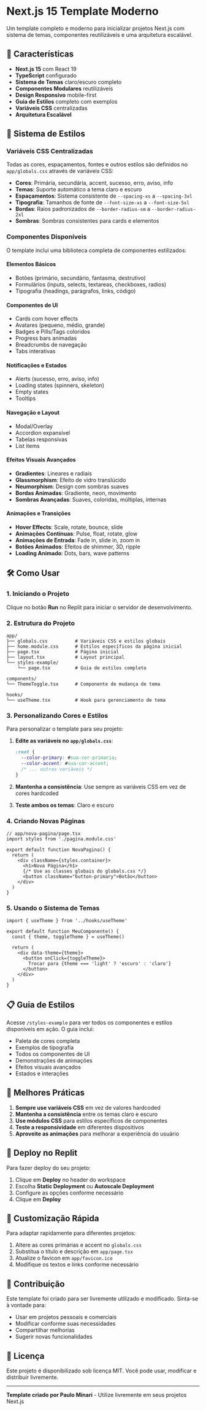 
# Next.js 15 Template Moderno

Um template completo e moderno para inicializar projetos Next.js com sistema de temas, componentes reutilizáveis e uma arquitetura escalável.

## 🚀 Características

- **Next.js 15** com React 19
- **TypeScript** configurado
- **Sistema de Temas** claro/escuro completo
- **Componentes Modulares** reutilizáveis
- **Design Responsivo** mobile-first
- **Guia de Estilos** completo com exemplos
- **Variáveis CSS** centralizadas
- **Arquitetura Escalável**

## 🎨 Sistema de Estilos

### Variáveis CSS Centralizadas

Todas as cores, espaçamentos, fontes e outros estilos são definidos no `app/globals.css` através de variáveis CSS:

- **Cores**: Primária, secundária, accent, sucesso, erro, aviso, info
- **Temas**: Suporte automático a tema claro e escuro
- **Espaçamentos**: Sistema consistente de `--spacing-xs` a `--spacing-3xl`
- **Tipografia**: Tamanhos de fonte de `--font-size-xs` a `--font-size-5xl`
- **Bordas**: Raios padronizados de `--border-radius-sm` a `--border-radius-2xl`
- **Sombras**: Sombras consistentes para cards e elementos

### Componentes Disponíveis

O template inclui uma biblioteca completa de componentes estilizados:

#### Elementos Básicos
- Botões (primário, secundário, fantasma, destrutivo)
- Formulários (inputs, selects, textareas, checkboxes, radios)
- Tipografia (headings, parágrafos, links, código)

#### Componentes de UI
- Cards com hover effects
- Avatares (pequeno, médio, grande)
- Badges e Pills/Tags coloridos
- Progress bars animadas
- Breadcrumbs de navegação
- Tabs interativas

#### Notificações e Estados
- Alerts (sucesso, erro, aviso, info)
- Loading states (spinners, skeleton)
- Empty states
- Tooltips

#### Navegação e Layout
- Modal/Overlay
- Accordion expansível
- Tabelas responsivas
- List items

#### Efeitos Visuais Avançados
- **Gradientes**: Lineares e radiais
- **Glassmorphism**: Efeito de vidro translúcido
- **Neumorphism**: Design com sombras suaves
- **Bordas Animadas**: Gradiente, neon, movimento
- **Sombras Avançadas**: Suaves, coloridas, múltiplas, internas

#### Animações e Transições
- **Hover Effects**: Scale, rotate, bounce, slide
- **Animações Contínuas**: Pulse, float, rotate, glow
- **Animações de Entrada**: Fade in, slide in, zoom in
- **Botões Animados**: Efeitos de shimmer, 3D, ripple
- **Loading Animado**: Dots, bars, wave patterns

## 🛠️ Como Usar

### 1. Iniciando o Projeto

Clique no botão **Run** no Replit para iniciar o servidor de desenvolvimento.

### 2. Estrutura do Projeto

```
app/
├── globals.css          # Variáveis CSS e estilos globais
├── home.module.css      # Estilos específicos da página inicial
├── page.tsx             # Página inicial
├── layout.tsx           # Layout principal
└── styles-example/
    └── page.tsx         # Guia de estilos completo

components/
└── ThemeToggle.tsx      # Componente de mudança de tema

hooks/
└── useTheme.tsx         # Hook para gerenciamento de tema
```

### 3. Personalizando Cores e Estilos

Para personalizar o template para seu projeto:

1. **Edite as variáveis no `app/globals.css`**:
   ```css
   :root {
     --color-primary: #sua-cor-primaria;
     --color-accent: #sua-cor-accent;
     /* ... outras variáveis */
   }
   ```

2. **Mantenha a consistência**: Use sempre as variáveis CSS em vez de cores hardcoded
3. **Teste ambos os temas**: Claro e escuro

### 4. Criando Novas Páginas

```tsx
// app/nova-pagina/page.tsx
import styles from './pagina.module.css'

export default function NovaPagina() {
  return (
    <div className={styles.container}>
      <h1>Nova Página</h1>
      {/* Use as classes globais do globals.css */}
      <button className="button-primary">Botão</button>
    </div>
  )
}
```

### 5. Usando o Sistema de Temas

```tsx
import { useTheme } from '../hooks/useTheme'

export default function MeuComponente() {
  const { theme, toggleTheme } = useTheme()
  
  return (
    <div data-theme={theme}>
      <button onClick={toggleTheme}>
        Trocar para {theme === 'light' ? 'escuro' : 'claro'}
      </button>
    </div>
  )
}
```

## 📋 Guia de Estilos

Acesse `/styles-example` para ver todos os componentes e estilos disponíveis em ação. O guia inclui:

- Paleta de cores completa
- Exemplos de tipografia
- Todos os componentes de UI
- Demonstrações de animações
- Efeitos visuais avançados
- Estados e interações

## 🎯 Melhores Práticas

1. **Sempre use variáveis CSS** em vez de valores hardcoded
2. **Mantenha a consistência** entre os temas claro e escuro
3. **Use módulos CSS** para estilos específicos de componentes
4. **Teste a responsividade** em diferentes dispositivos
5. **Aproveite as animações** para melhorar a experiência do usuário

## 🚀 Deploy no Replit

Para fazer deploy do seu projeto:

1. Clique em **Deploy** no header do workspace
2. Escolha **Static Deployment** ou **Autoscale Deployment**
3. Configure as opções conforme necessário
4. Clique em **Deploy**

## 📝 Customização Rápida

Para adaptar rapidamente para diferentes projetos:

1. Altere as cores primárias e accent no `globals.css`
2. Substitua o título e descrição em `app/page.tsx`
3. Atualize o favicon em `app/favicon.ico`
4. Modifique os textos e links conforme necessário

## 🤝 Contribuição

Este template foi criado para ser livremente utilizado e modificado. Sinta-se à vontade para:

- Usar em projetos pessoais e comerciais
- Modificar conforme suas necessidades
- Compartilhar melhorias
- Sugerir novas funcionalidades

## 📄 Licença

Este projeto é disponibilizado sob licença MIT. Você pode usar, modificar e distribuir livremente.

---

**Template criado por Paulo Minari** - Utilize livremente em seus projetos Next.js
